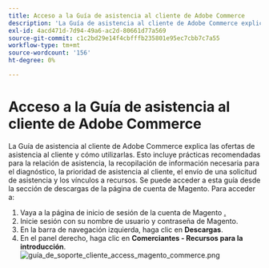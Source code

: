 ```yaml
---
title: Acceso a la Guía de asistencia al cliente de Adobe Commerce
description: 'La Guía de asistencia al cliente de Adobe Commerce explica las ofertas de asistencia al cliente y cómo utilizarlas. Esto incluye prácticas recomendadas para la relación de asistencia, la recopilación de información necesaria para el diagnóstico, la prioridad de asistencia al cliente, el envío de una solicitud de asistencia y los vínculos a recursos. Se puede acceder a esta guía desde la sección de descargas de la página de cuenta de Magento. Para acceder a:'
exl-id: 4acd471d-7d94-49a6-ac2d-80661d77a569
source-git-commit: c1c2bd29e14f4cbfffb235801e95ec7cbb7c7a55
workflow-type: tm+mt
source-wordcount: '156'
ht-degree: 0%

---
```


# Acceso a la Guía de asistencia al cliente de Adobe Commerce

La Guía de asistencia al cliente de Adobe Commerce explica las ofertas de asistencia al cliente y cómo utilizarlas. Esto incluye prácticas recomendadas para la relación de asistencia, la recopilación de información necesaria para el diagnóstico, la prioridad de asistencia al cliente, el envío de una solicitud de asistencia y los vínculos a recursos. Se puede acceder a esta guía desde la sección de descargas de la página de cuenta de Magento. Para acceder a:

1. Vaya a la página de inicio de sesión de la cuenta de Magento [.](https://account.magento.com/customer/account/login)
1. Inicie sesión con su nombre de usuario y contraseña de Magento.
1. En la barra de navegación izquierda, haga clic en **Descargas**.
1. En el panel derecho, haga clic en **Comerciantes - Recursos para la introducción**.  ![guía_de_soporte_cliente_access_magento_commerce.png](assets/access_magento_commerce_customer_support_guide.png)
